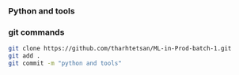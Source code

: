 ### Python and tools
### git commands

```bash
git clone https://github.com/tharhtetsan/ML-in-Prod-batch-1.git
git add .
git commit -m "python and tools"

```
